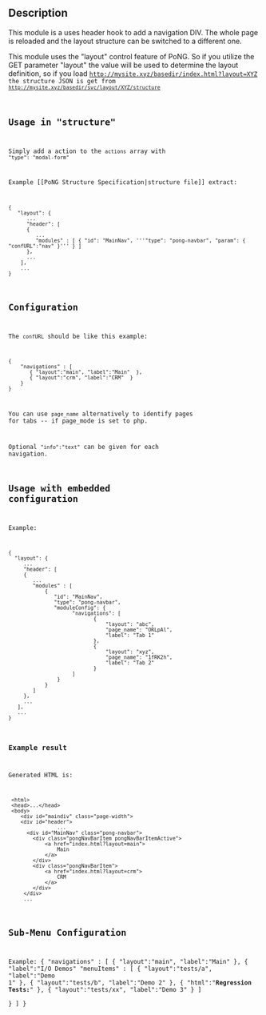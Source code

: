 ## Description
This module is a uses header hook to add a navigation DIV. 
The whole page is reloaded and the layout structure can be switched to a different one. 

This module uses the "layout" control feature of PoNG. So if you utilize the GET parameter "layout" the value  will be used to 
determine the layout definition, so if you load <code><nowiki>http://mysite.xyz/basedir/index.html?layout=XYZ</nowiki> the structure JSON is get from <code><nowiki>http://mysite.xyz/basedir/svc/layout/XYZ/structure</nowiki></code>

## Usage in "structure" 
Simply add a action to the <code>actions</code> array with <code>"type": "modal-form"</code>

Example [[PoNG Structure Specification|structure file]] extract:

	{
	   "layout": {
	      ...
	      "header": [
	      {
	         ...
	         "modules" : [ { "id": "MainNav", '''"type": "pong-navbar", "param": { "confURL":"nav" }''' } ] 
	      },
	      ...
	    ],
	    ...
	}

## Configuration 
The <code>confURL</code> should be like this example:

	{
	    "navigations" : [
	       { "layout":"main", "label":"Main"  },
	       { "layout":"crm", "label":"CRM"  }
	    }
	}

You can use <code>page_name</code> alternatively to identify pages for tabs -- if page_mode is set to php.

Optional `"info":"text"` can be given for each navigation.

## Usage with embedded configuration 
Example:

	{
	  "layout": {
	     ...
	     "header": [
	     {
	        ...
	        "modules" : [ 
	            {  
	               "id": "MainNav", 
	               "type": "pong-navbar", 
	               "moduleConfig": {
	                     "navigations": [
	                            {
	                                "layout": "abc",
	                                "page_name": "ORLpAl",
	                                "label": "Tab 1"
	                            },
	                            {
	                                "layout": "xyz",
	                                "page_name": "1fRK2h",
	                                "label": "Tab 2"
	                            }
	                     ]
	                }
	            } 
	        ] 
	     },
	     ...
	   ],
	   ...
	}

### Example result 
Generated HTML is:

	 <html>
	 <head>...</head>
	 <body>
	    <div id="maindiv" class="page-width">
	    <div id="header">
	                ...
	      <div id="MainNav" class="pong-navbar">
	        <div class="pongNavBarItem pongNavBarItemActive">
	            <a href="index.html?layout=main">
	                Main
	            </a>
	        </div>
	        <div class="pongNavBarItem">
	            <a href="index.html?layout=crm">
	                CRM
	            </a>
	        </div>
	     </div>
	     ...

## Sub-Menu Configuration

Example:
    {
       "navigations" : [
          { "layout":"main", "label":"Main"  },
          { "label":"I/O Demos"
            "menuItems" : [
			       { "layout":"tests/a", "label":"Demo 1" },
			       { "layout":"tests/b", "label":"Demo 2" },
			       { "html":"<b>Regression Tests:</b>" },
			       { "layout":"tests/xx", "label":"Demo 3" }
            ]  
          }
       ]
    }

